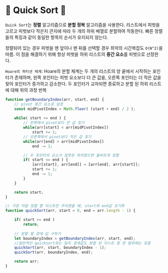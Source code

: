 # :banana: Quick Sort :banana:
`Quick Sort`는 **정렬** 알고리즘으로 **분할 정복** 알고리즘을 사용한다. 리스트에서 피벗을 고르고 피벗보다 작은지 큰지에 따라 두 개의 하위 배열로 분할하여 작동한다. 빠른 정렬들의 특징과 같이 동일한 항목의 순서가 유지되지 않는다.

정렬되어 있는 경우 피벗을 맨 앞이나 맨 뒤를 선택할 경우 최악의 시간복잡도 `O(N^2)`을 따름. 이 점을 해결하기 위해 항상 피벗을 하위 리스트의 **중간 요소**를 피벗으로 선정한다.

`Hoare의 파티션 체계`: Hoare의 분할 체계는 두 개의 리스트의 양 끝에서 시작하는 포인터가 존재하며, 왼쪽 포인터는 피벗 요소보다 더 큰 값을, 오른쪽 포인터는 더 작은 값을 찾아 포인터가 증가하고 감소한다. 두 포인터가 교차되면 종료하고 분할 된 하위 리스트에 대해 위의 과정 반복

```javascript
function getBoundaryIndex(arr, start, end) {
    // pivot 중간 요소로 설정
	const midPivotIndex = Math.floor( (start + end) / 2 );
	
	while( start <= end ) {
        // 왼쪽에서 pivot보다 큰 값 찾기
		while(arr[start] < arr[midPivotIndex])
			start += 1;
        // 오른쪽에서 pivot보다 작은 값 찾기
		while(arr[end] > arr[midPivotIndex])
			end -= 1;

        // 두 포인터의 요소가 잘못된 위치였으면 올바르게 정렬
		if( start <= end ) {
			[arr[start], arr[end]] = [arr[end], arr[start]];
			start += 1;
			end -= 1;
		}
	}

	return start;
}

// 가장 처음 정렬 할 리스트만 주어졌을 때, start와 end값 초기화
function quickSort(arr, start = 0, end = arr.length - 1) {

	if( start >= end )
		return;
	
    // 분할 할 경계 값 구하기
	let boundaryIndex = getBoundaryIndex(arr, start, end); 
    //일반적인 quicksort와는 달리 경계값도 분할 된 리스트 중 한 범위에는 포함
	quickSort(arr, start, boundaryIndex - 1);
	quickSort(arr, boundaryIndex, end);

	return arr;
}
```
